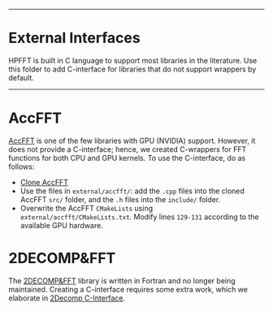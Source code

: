 
* * *

External Interfaces
=====

HPFFT is built in C language to support most libraries in the literature. Use this folder to add C-interface for libraries that do not support wrappers by default.


* * *

AccFFT
============

[AccFFT](http://www.accfft.org/) is one of the few libraries with GPU (NVIDIA) support. However, it does not provide a C-interface; hence, we created C-wrappers for FFT functions for both CPU and GPU kernels. To use the C-interface, do as follows:

* [Clone AccFFT](https://github.com/amirgholami/accfft)
* Use the files in `external/accfft/`: add the `.cpp` files into the cloned AccFFT `src/` folder, and the `.h` files into the `include/` folder.
* Overwrite the AccFFT `CMakeLists` using `external/accfft/CMakeLists.txt`. Modify lines `129-131` according to the available GPU hardware.

2DECOMP&FFT
============

The [2DECOMP&FFT](http://www.2decomp.org/) library is written in Fortran and no longer being maintained. Creating a C-interface requires some extra work, which we elaborate in [2Decomp C-Interface](https://github.com/cayrols/2decompFFT_c_iface/tree/3957f639890c2e9a8113d27b49c5cf75eb060d95).
